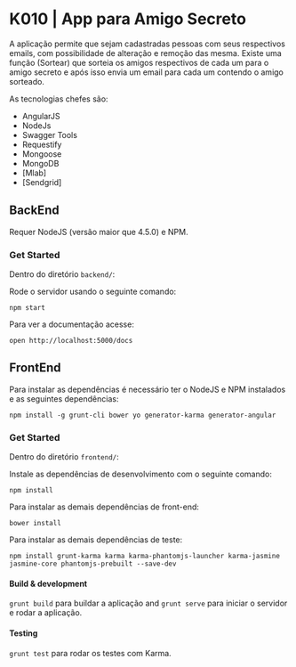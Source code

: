 # K010 | App para Amigo Secreto

A aplicação permite que sejam cadastradas pessoas com seus respectivos emails, com possibilidade de alteração
e remoção das mesma. Existe uma função (Sortear)  que sorteia os amigos respectivos de cada um para o amigo secreto e
após isso envia um email para cada um contendo o amigo sorteado.

As tecnologias chefes são:
* AngularJS
* NodeJs
* Swagger Tools
* Requestify
* Mongoose
* MongoDB
* [Mlab]
* [Sendgrid]

## BackEnd

Requer NodeJS (versão maior que 4.5.0) e NPM.

### Get Started

Dentro do diretório ```backend/```:

Rode o servidor usando o seguinte comando:

```
npm start
```

Para ver a documentação acesse:

```
open http://localhost:5000/docs
```

## FrontEnd

Para instalar as dependências é necessário ter o NodeJS e NPM instalados e as seguintes dependências:

```npm install -g grunt-cli bower yo generator-karma generator-angular```

### Get Started

Dentro do diretório ```frontend/```:

Instale as dependências de desenvolvimento com o seguinte comando:

```npm install```

Para instalar as demais dependências de front-end:

```bower install```

Para instalar as demais dependências de teste:

```npm install grunt-karma karma karma-phantomjs-launcher karma-jasmine jasmine-core phantomjs-prebuilt --save-dev```

#### Build & development

`grunt build` para buildar a aplicação and `grunt serve` para iniciar o servidor e rodar a aplicação.

#### Testing

`grunt test` para rodar os testes com Karma.
